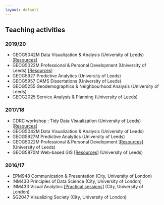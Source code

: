 ```yaml
---
layout: default
---
```


## Teaching activities

### 2019/20

* GEOG5042M Data Visualization & Analysis (University of Leeds) [[Resources]](http://www.roger-beecham.com/GEOG5042-data-visualization/index.html)
* GEOG5022M Professional & Personal Development (University of Leeds) [[Resources]](http://www.roger-beecham.com/intro-visual-data-analysis/)
* GEOG5927 Predictive Analytics (University of Leeds)
* GEOG5957 CAMS Dissertations (University of Leeds)
* GEOG5255 Geodemographics & Neighbourhood Analysis (University of Leeds)
* GEOG2025 Service Analysis & Planning (University of Leeds)

### 2017/18  

* CDRC workshop : Tidy Data Visualization (University of Leeds) [[Resources]](http://www.roger-beecham.com/tidy-datavis/index.html)
* GEOG5042M Data Visualization & Analysis (University of Leeds)
* GEOG5927M Predictive Analytics (University of Leeds)
* GEOG5022M Professional & Personal Development [[Resources]](http://www.roger-beecham.com/intro-visual-data-analysis/) (University of Leeds)
* GEOG5870M Web-based GIS [[Resources]](http://www.roger-beecham.com/intro-visual-data-analysis/sessions/session_datavis.html) (University of Leeds)

### 2016/17  

* EPM948 Communication & Presentation (City, University of London)
* INM430 Principles of Data Science (City, University of London)
* INM433 Visual Analytics [[Practical sessions]](http://www.roger-beecham.com/data-science-practicals/) (City, University of London)
* SG2047 Visualizing Society (City, University of London)
